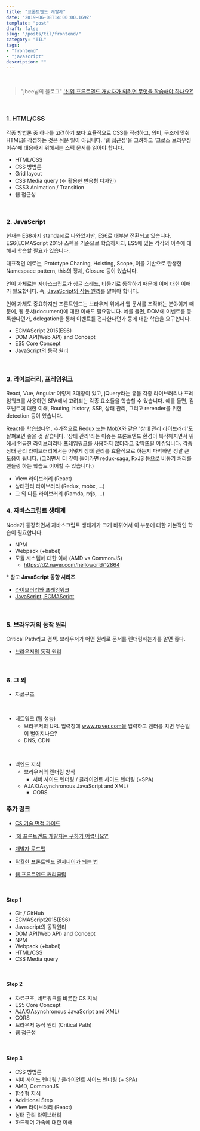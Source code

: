 ```yaml
---
title: "프론트엔드 개발자"
date: "2019-06-08T14:00:00.169Z"
template: "post"
draft: false
slug: "/posts/til/frontend/"
category: "TIL"
tags:
- "frontend"
- "javascript"
description: ""
---
```


<br>

> "jbee님의 블로그" ['신입 프론트엔드 개발자가 되려면 무엇을 학습해야 하나요?'](https://jbee.io/essay/for_junior_frontend_developer/)

<br>

### 1. HTML/CSS

각종 방법론 중 하나를 고려하기 보다 효율적으로 CSS를 작성하고, 의미, 구조에 맞춰 HTML을 작성하는 것은 쉬운 일이 아닙니다. '웹 접근성'을 고려하고 '크로스 브라우징 이슈'에 대응하기 위해서는 스펙 문서를 읽어야 합니다.

- HTML/CSS
- CSS 방법론
- Grid layout
- CSS Media query (<- 활용한 반응형 디자인)
- CSS3 Animation / Transition
- 웹 접근성

<br>

### 2. JavaScript

현재는 ES8까지 standard로 나와있지만, ES6로 대부분 전환되고 있습니다.
ES6(ECMAScript 2015) 스펙을 기준으로 학습하시되, ES5에 있는 각각의 이슈에 대해서 학습할 필요가 있습니다.

대표적인 예로는, Prototype Chaning, Hoisting, Scope, 이를 기반으로 탄생한 Namespace pattern, this의 정체, Closure 등이 있습니다.

언어 자체로는 자바스크립트가 싱글 스레드, 비동기로 동작하기 때문에 이에 대한 이해가 필요합니다. 즉, [JavaScript의 작동 원리](https://asfirstalways.tistory.com/362)를 알아야 합니다.

언어 자체도 중요하지만 프론트엔드는 브라우저 위에서 웹 문서를 조작하는 분야이기 때문에, 웹 문서(document)에 대한 이해도 필요합니다. 예를 들면, DOM에 이벤트를 등록한다던가, delegation을 통해 이벤트를 전파한다던가 등에 대한 학습을 요구합니다.

- ECMAScript 2015(ES6)
- DOM API(Web API) and Concept
- ES5 Core Concept
- JavaScript의 동작 원리

<br>

### 3. 라이브러리, 프레임워크

React, Vue, Angular 이렇게 3대장이 있고, jQuery라는 유물
각종 라이브러리나 프레임워크를 사용하면 SPA에서 고려되는 각종 요소들을 학습할 수 있습니다. 예를 들면, 컴포넌트에 대한 이해, Routing, history, SSR, 상태 관리, 그리고 rerender를 위한 detection 등이 있습니다.

React를 학습했다면, 추가적으로 Redux 또는 MobX와 같은 '상태 관리 라이브러리'도 살펴보면 좋을 것 같습니다. '상태 관리'라는 이슈는 프론트엔드 환경이 복작해지면서 위에서 언급한 라이브러리나 프레임워크를 사용하지 않더라고 맞딱뜨릴 이슈입니다.
각종 상태 관리 라이브러리에서는 어떻게 상태 관리를 효율적으로 하는지 파악하면 정말 큰 도움이 됩니다. (그러면서 더 깊이 들어가면 redux-saga, RxJS 등으로 비동기 처리를 핸들링 하는 학습도 이어할 수 있습니다.)

- View 라이브러리 (React)
- 상태관리 라이브러리 (Redux, mobx, ...)
- 그 외 다른 라이브러리 (Ramda, rxjs, ...)

### 4. 자바스크립트 생태계

Node가 등장하면서 자바스크립트 생태계가 크게 바뀌어서 이 부분에 대한 기본적인 학습이 필요합니다.

- NPM
- Webpack (+babel)
- 모듈 시스템에 대한 이해 (AMD vs CommonJS)
  - https://d2.naver.com/helloworld/12864

\* 참고
**JavaScript 동향 시리즈**
- [라이브러리와 프레임워크](https://d2.naver.com/helloworld/3259111)
- [JavaScript, ECMAScript](https://d2.naver.com/helloworld/7495331)

<br>

### 5. 브라우저의 동작 원리

Critical Path라고 검색. 브라우저가 어떤 원리로 문서를 렌더링하는가를 알면 좋다.
- [브라우저의 동작 원리](https://d2.naver.com/helloworld/59361)

<br>

### 6. 그 외

- 자료구조

<br>

- 네트워크 (웹 성능)
  - 브라우저의 URL 입력창에 www.naver.com을 입력하고 엔터를 치면 무슨일이 벌어지나요?
  - DNS, CDN

<br>

- 백엔드 지식
  - 브라우저의 렌더링 방식
      - 서버 사이드 렌더링 / 클라이언트 사이드 렌더링 (+SPA)
  - AJAX(Asynchronous JavaScript and XML)
      - CORS

### 추가 링크

- [CS 기술 면접 가이드](https://github.com/JaeYeopHan/Interview_Question_for_Beginner)

- ['왜 프론트엔드 개발자는 구하기 어렵나요?'](https://taegon.kim/archives/4810)

- [개발자 로드맵](https://github.com/kamranahmedse/developer-roadmap)

- [탁월한 프론트엔드 엔지니어가 되는 법](https://hyunseob.github.io/2016/02/21/how-to-become-a-great-frontend-engineer/)

- [웹 프론트엔드 커리큘럽](https://github.com/nigayo/front-end-curriculum)

<br>

#### Step 1

- Git / GitHub
- ECMAScript2015(ES6)
- Javascript의 동작원리
- DOM API(Web API) and Concept
- NPM
- Webpack (+babel)
- HTML/CSS
- CSS Media query

<br>

#### Step 2

- 자료구조, 네트워크를 비롯한 CS 지식
- ES5 Core Concept
- AJAX(Asynchronous JavaScript and XML)
- CORS
- 브라우저 동작 원리 (Critical Path)
- 웹 접근성

<br>

#### Step 3

- CSS 방법론
- 서버 사이드 렌더링 / 클라이언트 사이드 렌더링 (+ SPA)
- AMD, CommonJS
- 함수형 지식
- Additional Step
- View 라이브러리 (React)
- 상태 관리 라이브러리
- 하드웨어 가속에 대한 이해
